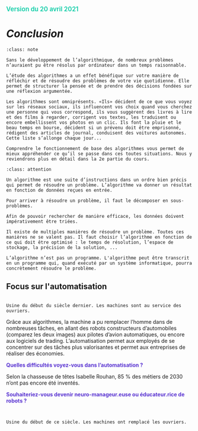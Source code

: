 <span style="color:rgb(13, 204, 166);font-weight:600; font-size:1.2em">Version du 20 avril 2021</span>

*Conclusion*
==========

````{admonition} Pourquoi est-ce important ?
:class: note

Sans le développement de l’algorithmique, de nombreux problèmes n’auraient pu être résolus par ordinateur dans un temps raisonnable.

L’étude des algorithmes a un effet bénéfique sur votre manière de réfléchir et de résoudre des problèmes de votre vie quotidienne. Elle permet de structurer la pensée et de prendre des décisions fondées sur une réflexion argumentée.

Les algorithmes sont omniprésents. «Ils» décident de ce que vous voyez sur les réseaux sociaux, ils influencent vos choix quand vous cherchez une personne qui vous correspond, ils vous suggèrent des livres à lire et des films à regarder, corrigent vos textes, les traduisent ou encore embellissent vos photos en un clic. Ils font la pluie et le beau temps en bourse, décident si un prévenu doit être emprisonné, rédigent des articles de journal, conduisent des voitures autonomes. Cette liste s’allonge chaque jour...

Comprendre le fonctionnement de base des algorithmes vous permet de mieux appréhender ce qu’il se passe dans ces toutes situations. Nous y reviendrons plus en détail dans la 2e partie du cours.

````


````{admonition} A retenir
:class: attention

Un algorithme est une suite d’instructions dans un ordre bien précis qui permet de résoudre un problème. L’algorithme va donner un résultat en fonction de données reçues en entrée.

Pour arriver à résoudre un problème, il faut le décomposer en sous-problèmes.

Afin de pouvoir rechercher de manière efficace, les données doivent impérativement être triées.

Il existe de multiples manières de résoudre un problème. Toutes ces manières ne se valent pas. Il faut choisir l’algorithme en fonction de ce qui doit être optimisé : le temps de résolution, l’espace de stockage, la précision de la solution, ...

L’algorithme n’est pas un programme. L'algorithme peut être transcrit en un programme qui, quand exécuté par un système informatique, pourra concrètement résoudre le problème.     

````




## Focus sur l'automatisation

```{figure} media/Automatisation_avant.png

Usine du début du siècle dernier. Les machines sont au service des ouvriers.

```

Grâce aux algorithmes, la machine a pu remplacer l’homme dans de nombreuses tâches, en allant des robots constructeurs d’automobiles (comparez les deux images) aux pilotes d’avion automatiques, ou encore aux logiciels de trading. L’automatisation permet aux employés de se concentrer sur des tâches plus valorisantes et permet aux entreprises  de réaliser des économies. 

**<span style="color:rgb(89, 51, 209)">Quelles difficultés voyez-vous dans l’automatisation ?</span>**

Selon la chasseuse de têtes Isabelle Rouhan, 85 % des métiers de 2030 n’ont pas encore été inventés.  

**<span style="color:rgb(89, 51, 209)">Souhaiteriez-vous devenir neuro-manageur.euse ou éducateur.rice de robots ?</span>**

```{figure} media/Automatisation_apres.png


Usine du début de ce siècle. Les machines ont remplacé les ouvriers.

```

